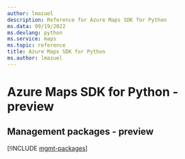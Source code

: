 ```yaml
---
author: lmazuel
description: Reference for Azure Maps SDK for Python
ms.data: 09/19/2022
ms.devlang: python
ms.service: maps
ms.topic: reference
title: Azure Maps SDK for Python
ms.author: lmazuel
---
```

# Azure Maps SDK for Python - preview

## Management packages - preview
[!INCLUDE [mgmt-packages](maps-mgmt-index.md)]
